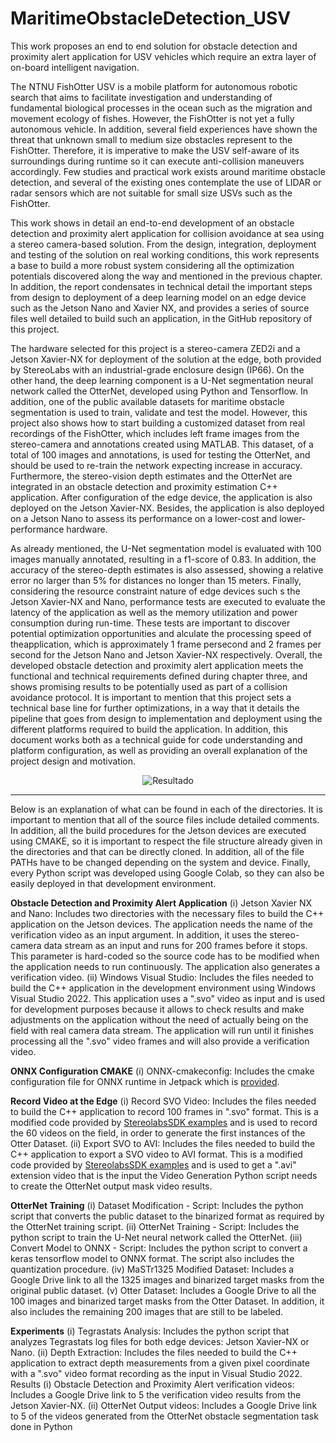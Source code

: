 # MaritimeObstacleDetection_USV
This work proposes an end to end solution for obstacle detection and proximity alert application for USV vehicles which require an extra layer of on-board intelligent navigation. 

The NTNU FishOtter USV is a mobile platform for autonomous robotic search that aims to facilitate investigation and understanding of fundamental biological processes in the ocean such as the migration and movement ecology of fishes. However, the FishOtter is not yet a fully autonomous vehicle. In addition, several field experiences have shown the threat that unknown small to medium size obstacles represent to the FishOtter. Therefore, it is imperative to make the USV self-aware of its surroundings during runtime so it can execute anti-collision maneuvers accordingly. Few studies and practical work exists around maritime obstacle detection, and several of the existing ones contemplate the use of LIDAR or radar sensors which are not suitable for small size USVs such as the FishOtter.

This work shows in detail an end-to-end development of an obstacle detection and proximity alert application for collision avoidance at sea using a stereo camera-based solution. From the design, integration, deployment and testing of the solution on real working conditions, this work represents a base to build a more robust system considering all the optimization potentials discovered along the way and mentioned in the previous chapter. In addition, the report condensates in technical detail the important steps from design to deployment of a deep learning model on an edge device such as the Jetson Nano and Xavier NX, and provides a series of source files well detailed to build such an application, in the GitHub repository of this project.

The hardware selected for this project is a stereo-camera ZED2i and a Jetson Xavier-NX for deployment of the solution at the edge, both provided by StereoLabs with an industrial-grade enclosure design (IP66). On the other hand, the deep learning component is a U-Net segmentation neural network called the OtterNet, developed using Python and Tensorflow. In addition, one of the public available datasets for maritime obstacle segmentation is used to train, validate and test the model. However, this project also shows how to start building a customized dataset from real recordings of the FishOtter, which includes left frame images from the stereo-camera and annotations created using MATLAB. This dataset, of a total of 100 images and annotations, is used for testing the OtterNet, and should be used to re-train the network expecting increase in accuracy. Furthermore, the stereo-vision depth estimates and the OtterNet are integrated in an obstacle detection and proximity estimation C++ application. After configuration of the edge device, the application is also deployed on the Jetson Xavier-NX. Besides, the application is also deployed on a Jetson Nano to assess its performance on a lower-cost and lower-performance hardware.

As already mentioned, the U-Net segmentation model is evaluated with 100 images manually annotated, resulting in a f1-score of 0.83. In addition, the accuracy of the stereo-depth estimates is also assessed, showing a relative error no larger than 5% for distances no longer than 15 meters. Finally, considering the resource constraint nature of edge devices such s the Jetson Xavier-NX and Nano, performance tests are executed to evaluate the latency of the application as well as the memory utilization and power consumption during run-time. These tests are important to discover potential optimization opportunities and alculate the processing speed of theapplication, which is approximately 1 frame persecond and 2 frames per second for the Jetson Nano and Jetson Xavier-NX respectively. Overall, the developed obstacle detection and proximity alert application meets the functional and technical requirements defined during chapter three, and shows promising results to be potentially used as part of a collision avoidance protocol. It is important to mention that this project sets a technical base line for further optimizations, in a way that it details the pipeline that goes from design to implementation and deployment using the different platforms required to build the application. In addition, this document works both as a technical guide for code understanding and platform configuration, as well as providing an overall explanation of the project design and motivation.

<p align="center"> 
    <img src="https://github.com/DavidFosca/MaritimeObstacleDetection_USV/blob/main/Neura_Stereo_depth.png" alt="Resultado">
</p>

----------------------------------------------------------------------------------------------------------------------------------------------------------------------

Below is an explanation of what can be found in each of the directories. It is important to mention that all of the source files include detailed comments. In addition, all the build procedures for the Jetson devices are executed using CMAKE, so it is important to respect the file structure already given in the directories and that can be directly cloned. In addition, all of the file PATHs have to be changed depending on the system and device. Finally, every Python script was developed using Google Colab, so they can also be easily deployed in that development environment.

  **Obstacle Detection and Proximity Alert Application**
  (i) Jetson Xavier NX and Nano: Includes two directories with the necessary files to
  build the C++ application on the Jetson devices. The application needs the name
  of the verification video as an input argument. In addition, it uses the stereo-camera
  data stream as an input and runs for 200 frames before it stops. This parameter
  is hard-coded so the source code has to be modified when the application needs to
  run continuously. The application also generates a verification video.
  (ii) Windows Visual Studio: Includes the files needed to build the C++ application
  in the development environment using Windows Visual Studio 2022. This application uses
  a ".svo" video as input and is used for development purposes because it
  allows to check results and make adjustments on the application without the need
  of actually being on the field with real camera data stream. The application will
  run until it finishes processing all the ".svo" video frames and will also provide a
  verification video.

  **ONNX Configuration CMAKE**
  (i) ONNX-cmakeconfig: Includes the cmake configuration file for ONNX runtime in
      Jetpack which is [provided](https://github.com/microsoft/onnxruntime/issues/3124).
  
  **Record Video at the Edge**
  (i) Record SVO Video: Includes the files needed to build the C++ application to
      record 100 frames in ".svo" format. This is a modified code provided by [StereolabsSDK 
      examples](https://github.com/stereolabs/zed-examples/tree/master/svo%20recording/recording/cpp)
      and is used to record the 60 videos on the field, in order to
      generate the first instances of the Otter Dataset.
  (ii) Export SVO to AVI: Includes the files needed to build the C++ application to
      export a SVO video to AVI format. This is a modified code provided by [StereolabsSDK 
      examples](https://github.com/stereolabs/zed-examples/tree/master/svo%20recording/recording/cpp)
      and is used to get a ".avi" extension video that is the input the
      Video Generation Python script needs to create the OtterNet output mask video
      results.
  
  **OtterNet Training**
  (i) Dataset Modification - Script: Includes the python script that converts the
      public dataset to the binarized format as required by the OtterNet training script.
  (ii) OtterNet Training - Script: Includes the python script to train the U-Net neural
        network called the OtterNet.
  (iii) Convert Model to ONNX - Script: Includes the python script to convert a
        keras tensorflow model to ONNX format. The script also includes the quantization
        procedure.
  (iv) MaSTr1325 Modified Dataset: Includes a Google Drive link to all the 1325
       images and binarized target masks from the original public dataset.
  (v) Otter Dataset: Includes a Google Drive to all the 100 images and binarized target
      masks from the Otter Dataset. In addition, it also includes the remaining 200 images
      that are still to be labeled.

  **Experiments**
  (i) Tegrastats Analysis: Includes the python script that analyzes Tegrastats log files
      for both edge devices: Jetson Xavier-NX or Nano.
  (ii) Depth Extraction: Includes the files needed to build the C++ application to
      extract depth measurements from a given pixel coordinate with a ".svo" video format
      recording as the input in Visual Studio 2022.
      Results
  (i) Obstacle Detection and Proximity Alert verification videos: Includes a
      Google Drive link to 5 the verification video results from the Jetson Xavier-NX.
  (ii) OtterNet Output videos: Includes a Google Drive link to 5 of the videos generated 
      from the OtterNet obstacle segmentation task done in Python


